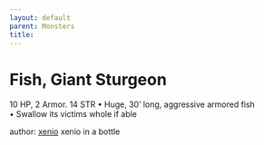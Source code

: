 ```yaml
---
layout: default
parent: Monsters 
title: 
--- 
```

# Fish, Giant Sturgeon
10 HP, 2 Armor. 14 STR
• Huge, 30’ long, aggressive armored fish  
• Swallow its victims whole if able  





author: [xenio](https://xenioinabottle.blogspot.com/2021/02/classic-monsters-for-cairnito-part-1.html) xenio in a bottle


